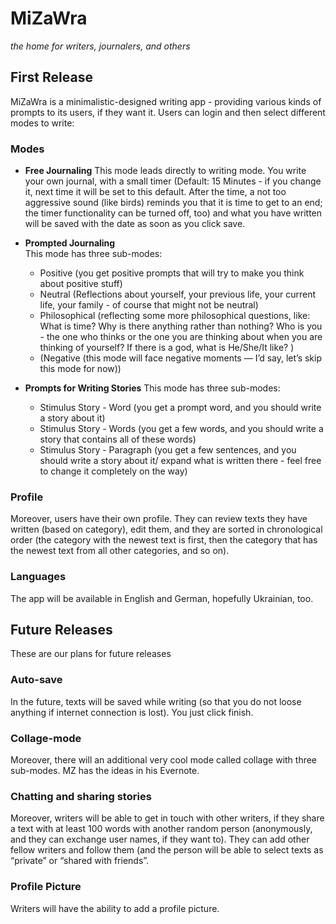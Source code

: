 # MiZaWra
*the home for writers, journalers, and others*

## First Release
MiZaWra is a minimalistic-designed writing app - providing various kinds of prompts to its users, if they want it. Users can login and then select different modes to write: 

### Modes
- **Free Journaling** 
This mode leads directly to writing mode. You write your own journal, with a small timer (Default: 15 Minutes - if you change it, next time it will be set to this default. After the time, a not too aggressive sound (like birds) reminds you that it is time to get to an end; the timer functionality can be turned off, too) and what you have written will be saved with the date as soon as you click save. 

- **Prompted Journaling**  
This mode has three sub-modes: 
  - Positive (you get positive prompts that will try to make you think about positive stuff) 
  - Neutral (Reflections about yourself, your previous life, your current life, your family - of course that might not be neutral)
  - Philosophical (reflecting some more philosophical questions, like: What is time? Why is there anything rather than nothing? Who is you - the one who thinks or the one you are thinking about when you are thinking of yourself? If there is a god, what is He/She/It like? ) 
  - (Negative (this mode will face negative moments — I’d say, let’s skip this mode for now))
  
- **Prompts for Writing Stories**
This mode has three sub-modes: 
  - Stimulus Story - Word (you get a prompt word, and you should write a story about it) 
  - Stimulus Story - Words (you get a few words, and you should write a story that contains all of these words)
  - Stimulus Story - Paragraph (you get a few sentences, and you should write a story about it/ expand what is written there - feel free to change it completely on the way) 

### Profile
Moreover, users have their own profile. They can review texts they have written (based on category), edit them, and they are sorted in chronological order (the category with the newest text is first, then the category that has the newest text from all other categories, and so on). 

### Languages
The app will be available in English and German, hopefully Ukrainian, too. 

## Future Releases
These are our plans for future releases

### Auto-save
In the future, texts will be saved while writing (so that you do not loose anything if internet connection is lost). You just click finish. 

### Collage-mode
Moreover, there will an additional very cool mode called collage with three sub-modes. MZ has the ideas in his Evernote. 

### Chatting and sharing stories
Moreover, writers will be able to get in touch with other writers, if they share a text with at least 100 words with another random person (anonymously, and they can exchange user names, if they want to). They can add other fellow writers and follow them (and the person will be able to select texts as “private” or “shared with friends”. 

### Profile Picture
Writers will have the ability to add a profile picture. 
